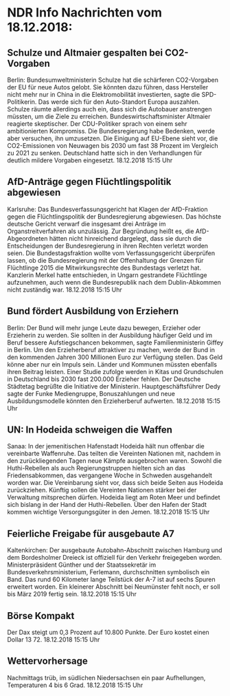 # NDR Info Nachrichten vom 18.12.2018:


## Schulze und Altmaier gespalten bei CO2-Vorgaben
Berlin: Bundesumweltministerin Schulze hat die schärferen CO2-Vorgaben der EU für neue Autos gelobt. Sie könnten dazu führen, dass Hersteller nicht mehr nur in China in die Elektromobilität investierten, sagte die SPD-Politikerin. Das werde sich für den Auto-Standort Europa auszahlen. Schulze räumte allerdings auch ein, dass sich die Autobauer anstrengen müssten, um die Ziele zu erreichen. Bundeswirtschaftsminister Altmaier reagierte skeptischer. Der CDU-Politiker sprach von einem sehr ambitionierten Kompromiss. Die Bundesregierung habe Bedenken, werde aber versuchen, ihn umzusetzen. Die Einigung auf EU-Ebene sieht vor, die CO2-Emissionen von Neuwagen bis 2030 um fast 38 Prozent im Vergleich zu 2021 zu senken. Deutschland hatte sich in den Verhandlungen für deutlich mildere Vorgaben eingesetzt. 18.12.2018 15:15 Uhr 

## AfD-Anträge gegen Flüchtlingspolitik abgewiesen
Karlsruhe: Das Bundesverfassungsgericht hat Klagen der AfD-Fraktion gegen die Flüchtlingspolitik der Bundesregierung abgewiesen. Das höchste deutsche Gericht verwarf die insgesamt drei Anträge im Organstreitverfahren als unzulässig. Zur Begründung heißt es, die AfD-Abgeordneten hätten nicht hinreichend dargelegt, dass sie durch die Entscheidungen der Bundesregierung in ihren Rechten verletzt worden seien. Die Bundestagsfraktion wollte vom Verfassungsgericht überprüfen lassen, ob die Bundesregierung mit der Offenhaltung der Grenzen für Flüchtlinge 2015 die Mitwirkungsrechte des Bundestags verletzt hat. Kanzlerin Merkel hatte entschieden, in Ungarn gestrandete Flüchtlinge aufzunehmen, auch wenn die Bundesrepublik nach dem Dublin-Abkommen nicht zuständig war. 18.12.2018 15:15 Uhr 

## Bund fördert Ausbildung von Erziehern
Berlin: Der Bund will mehr junge Leute dazu bewegen, Erzieher oder Erzieherin zu werden. Sie sollten in der Ausbildung häufiger Geld und im Beruf bessere Aufstiegschancen bekommen, sagte Familienministerin Giffey in Berlin. Um den Erzieherberuf attraktiver zu machen, werde der Bund in den kommenden Jahren 300 Millionen Euro zur Verfügung stellen. Das Geld könne aber nur ein Impuls sein. Länder und Kommunen müssten ebenfalls ihren Beitrag leisten. Einer Studie zufolge werden in Kitas und Grundschulen in Deutschland bis 2030 fast 200.000 Erzieher fehlen. Der Deutsche Städtetag begrüßte die Initiative der Ministerin. Hauptgeschäftsführer Dedy sagte der Funke Mediengruppe, Bonuszahlungen und neue Ausbildungsmodelle könnten den Erzieherberuf aufwerten. 18.12.2018 15:15 Uhr 

## UN: In Hodeida schweigen die Waffen
Sanaa: In der jemenitischen Hafenstadt Hodeida hält nun offenbar die vereinbarte Waffenruhe. Das teilten die Vereinten Nationen mit, nachdem in den zurückliegenden Tagen neue Kämpfe ausgebrochen waren. Sowohl die Huthi-Rebellen als auch Regierungstruppen hielten sich an das Friedensabkommen, das vergangene Woche in Schweden ausgehandelt worden war. Die Vereinbarung sieht vor, dass sich beide Seiten aus Hodeida zurückziehen. Künftig sollen die Vereinten Nationen stärker bei der Verwaltung mitsprechen dürfen. Hodeida liegt am Roten Meer und befindet sich bislang in der Hand der Huthi-Rebellen. Über den Hafen der Stadt kommen wichtige Versorgungsgüter in den Jemen. 18.12.2018 15:15 Uhr 

## Feierliche Freigabe für ausgebaute A7
Kaltenkirchen: Der ausgebaute Autobahn-Abschnitt zwischen Hamburg und dem Bordesholmer Dreieck ist offiziell für den Verkehr freigegeben worden. Ministerpräsident Günther und der Staatssekretär im Bundesverkehrsministerium, Ferlemann, durchschnitten symbolisch ein Band. Das rund 60 Kilometer lange Teilstück der A-7 ist auf sechs Spuren erweitert worden. Ein kleinerer Abschnitt bei Neumünster fehlt noch, er soll bis März 2019 fertig sein. 18.12.2018 15:15 Uhr 

## Börse Kompakt
Der Dax steigt um 0,3 Prozent auf 10.800 Punkte. Der Euro kostet einen Dollar 13 72. 18.12.2018 15:15 Uhr 

## Wettervorhersage
Nachmittags trüb, im südlichen Niedersachsen ein paar Aufhellungen, Temperaturen 4 bis 6 Grad. 18.12.2018 15:15 Uhr 
